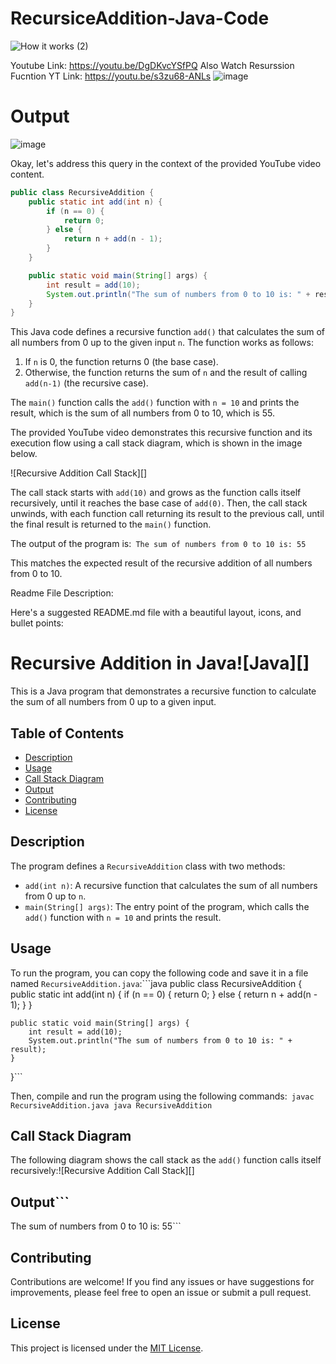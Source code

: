 # RecursiceAddition-Java-Code
![How it works (2)](https://github.com/ARIBFIB/ResursiceAddition-Java-Code/assets/125716994/3ed8b0b4-9549-4c26-92a5-84fb7415182b)

Youtube Link: https://youtu.be/DgDKvcYSfPQ
Also Watch Resurssion Fucntion YT Link: https://youtu.be/s3zu68-ANLs
![image](https://github.com/ARIBFIB/ResursiceAddition-Java-Code/assets/125716994/e42aa328-07ab-4672-a5c1-334eb8755f21)



# Output
![image](https://github.com/ARIBFIB/ResursiceAddition-Java-Code/assets/125716994/3e61a9e7-f0a9-4a79-a650-c403e1b1c7a4)

Okay, let's address this query in the context of the provided YouTube video content.

```java
public class RecursiveAddition {
    public static int add(int n) {
        if (n == 0) {
            return 0;
        } else {
            return n + add(n - 1);
        }
    }

    public static void main(String[] args) {
        int result = add(10);
        System.out.println("The sum of numbers from 0 to 10 is: " + result);
    }
}
```

This Java code defines a recursive function `add()` that calculates the sum of all numbers from 0 up to the given input `n`. The function works as follows:

1. If `n` is 0, the function returns 0 (the base case).
2. Otherwise, the function returns the sum of `n` and the result of calling `add(n-1)` (the recursive case).

The `main()` function calls the `add()` function with `n = 10` and prints the result, which is the sum of all numbers from 0 to 10, which is 55.

The provided YouTube video demonstrates this recursive function and its execution flow using a call stack diagram, which is shown in the image below.

![Recursive Addition Call Stack][]

The call stack starts with `add(10)` and grows as the function calls itself recursively, until it reaches the base case of `add(0)`. Then, the call stack unwinds, with each function call returning its result to the previous call, until the final result is returned to the `main()` function.

The output of the program is:```
The sum of numbers from 0 to 10 is: 55```

This matches the expected result of the recursive addition of all numbers from 0 to 10.

Readme File Description:

Here's a suggested README.md file with a beautiful layout, icons, and bullet points:

# Recursive Addition in Java![Java][]

This is a Java program that demonstrates a recursive function to calculate the sum of all numbers from 0 up to a given input.

## Table of Contents

- [Description](#description)
- [Usage](#usage)
- [Call Stack Diagram](#call-stack-diagram)
- [Output](#output)
- [Contributing](#contributing)
- [License](#license)

## Description

The program defines a `RecursiveAddition` class with two methods:

- `add(int n)`: A recursive function that calculates the sum of all numbers from 0 up to `n`.
- `main(String[] args)`: The entry point of the program, which calls the `add()` function with `n = 10` and prints the result.

## Usage

To run the program, you can copy the following code and save it in a file named `RecursiveAddition.java`:```java
public class RecursiveAddition {
    public static int add(int n) {
        if (n == 0) {
            return 0;
        } else {
            return n + add(n - 1);
        }
    }

    public static void main(String[] args) {
        int result = add(10);
        System.out.println("The sum of numbers from 0 to 10 is: " + result);
    }
}```

Then, compile and run the program using the following commands:```
javac RecursiveAddition.java
java RecursiveAddition```

## Call Stack Diagram

The following diagram shows the call stack as the `add()` function calls itself recursively:![Recursive Addition Call Stack][]

## Output```
The sum of numbers from 0 to 10 is: 55```

## Contributing

Contributions are welcome! If you find any issues or have suggestions for improvements, please feel free to open an issue or submit a pull request.

## License

This project is licensed under the [MIT License](LICENSE).
